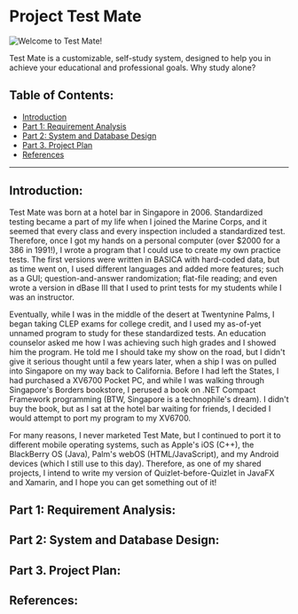 # Project Test Mate
<p><img src="https://raw.githubusercontent.com/garciart/TestMate/master/Images/tm_image_01.png" alt="Welcome to Test Mate!" /></p>
Test Mate is a customizable, self-study system, designed to help you in achieve your educational and professional goals. Why study alone?
<h2>Table of Contents:</h2>
<ul>
<li><a href="#p0">Introduction</a></li>
<li><a href="#p1">Part 1: Requirement Analysis</a></li>
<li><a href="#p2">Part 2: System and Database Design</a></li>
<li><a href="#p3">Part 3. Project Plan</a></li>
<li><a href="#pR">References</a></li>
</ul>
<hr>
<h2 id="p0">Introduction:</h2>
<p>
Test Mate was born at a hotel bar in Singapore in 2006. Standardized testing became a part of my life when I joined the Marine Corps, and it seemed that every class and every inspection included a standardized test. Therefore, once I got my hands on a personal computer (over $2000 for a 386 in 1991!), I wrote a program that I could use to create my own practice tests. The first versions were written in BASICA with hard-coded data, but as time went on, I used different languages and added more features; such as a GUI; question-and-answer randomization; flat-file reading; and even wrote a version in dBase III that I used to print tests for my students while I was an instructor.
</p><p>
Eventually, while I was in the middle of the desert at Twentynine Palms, I began taking CLEP exams for college credit, and I used my as-of-yet unnamed program to study for these standardized tests. An education counselor asked me how I was achieving such high grades and I showed him the program. He told me I should take my show on the road, but I didn't give it serious thought until a few years later, when a ship I was on pulled into Singapore on my way back to California. Before I had left the States, I had purchased a XV6700 Pocket PC, and while I was walking through Singapore's Borders bookstore, I perused a book on .NET Compact Framework programming (BTW, Singapore is a technophile's dream). I didn't buy the book, but as I sat at the hotel bar waiting for friends, I decided I would attempt to port my program to my XV6700.
</p><p>
For many reasons, I never marketed Test Mate, but I continued to port it to different mobile operating systems, such as Apple's iOS (C++), the BlackBerry OS (Java), Palm's webOS (HTML/JavaScript), and my Android devices (which I still use to this day). Therefore, as one of my shared projects, I intend to write my version of Quizlet-before-Quizlet in JavaFX and Xamarin, and I hope you can get something out of it!
</p>
<h2 id="p1">Part 1: Requirement Analysis:</h2>
<h2 id="p2">Part 2: System and Database Design:</h2>
<h2 id="p3">Part 3. Project Plan:</h2>
<h2 id="pR">References:</h2>
